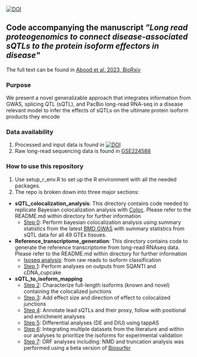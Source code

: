 [![DOI](https://zenodo.org/badge/597128359.svg)](https://zenodo.org/badge/latestdoi/597128359)
## Code accompanying the manuscript *"Long read proteogenomics to connect disease-associated sQTLs to the protein isoform effectors in disease"* 

The full text can be found in [Abood et al. 2023, BioRxiv](https://www.biorxiv.org/content/10.1101/2023.03.17.531557v1) 

### Purpose 

We present a novel generalizable approach that integrates information from GWAS, splicing QTL (sQTL), and PacBio long-read RNA-seq in a disease relevant model to infer the effects of sQTLs on the ultimate protein isoform products they encode

### Data availability 
1. Processed and input data is found in [![DOI](https://zenodo.org/badge/DOI/10.5281/zenodo.7603851.svg)](https://doi.org/10.5281/zenodo.7603851)
2. Raw long-read sequencing data is found in [GSE224588](https://www.ncbi.nlm.nih.gov/geo/query/acc.cgi?acc=GSE224588)

### How to use this repository

1. Use setup_r_env.R to set up the R environment with all the needed packages. 
2. The repo is broken down into three major sections: 
  - **sQTL_colocalization_analysis**: This directory contains code needed to replicate Bayesian colocalization analysis with [Coloc](https://journals.plos.org/plosgenetics/article?id=10.1371/journal.pgen.1004383). Please refer to the README.md within directory for further information
    - [Step 0](https://github.com/aa9gj/Bone_proteogenomics_manuscript/tree/main/sQTL_colocalization_analysis/Step0_Colocalization): Perform bayesian colocalization analysis using summary statistics from the latest [BMD GWAS](https://www.nature.com/articles/s41588-018-0302-x) with summary statistics from sQTL data for all 49 GTEx tissues. 
  - **Reference_transcriptome_generation**: This directory contains code to generate the reference transcriptome from long-read RNAseq data. Please refer to the README.md within directory for further information
    - [Isoseq analysis](https://github.com/aa9gj/Bone_proteogenomics_manuscript/blob/main/Reference_transcriptome_generation/Isoseq_analysis/Isoseq_analysis.md): from raw reads to isoform classification
    - [Step 1](https://github.com/aa9gj/Bone_proteogenomics_manuscript/tree/main/Reference_transcriptome_generation/Step1_Long-read_RNAseq_filtering_in_hFOBs): Perform analyses on outputs from SQANTI and cDNA_cupcake
  - **sQTL_to_isoform_mapping**
    - [Step 2](https://github.com/aa9gj/Bone_proteogenomics_manuscript/tree/main/sQTL_to_isoform_mapping/Step2_sQTL_coloc_res_hFOBs_isoforms): Characterize full-length isoforms (known and novel) containing the colocalized junctions
    - [Step 3](https://github.com/aa9gj/Bone_proteogenomics_manuscript/tree/main/sQTL_to_isoform_mapping/Step3_Add_effect_size): Add effect size and direction of effect to colocalized junctions
    - [Step 4](https://github.com/aa9gj/Bone_proteogenomics_manuscript/tree/main/sQTL_to_isoform_mapping/Step4_event_annotaion_and_enrichment): Annotate lead sQTLs and their proxy, follow with positional and enrichment analyses
    - [Step 5](https://github.com/aa9gj/Bone_proteogenomics_manuscript/tree/main/sQTL_to_isoform_mapping/Step5_tappAS_analysis): Differential analyses (DE and DIU) using tappAS
    - [Step 6](https://github.com/aa9gj/Bone_proteogenomics_manuscript/tree/main/sQTL_to_isoform_mapping/Step6_Generation_of_source_data): Integrating multiple datasets from the literature and within our analyses to prioritize the isoforms for experimental validation
    - [Step 7](https://github.com/aa9gj/Bone_proteogenomics_manuscript/tree/main/sQTL_to_isoform_mapping/Step7_generation_of_ORFs): ORF analyses including: NMD and truncation analysis was performed using a beta version of [Biosurfer](https://github.com/sheynkman-lab/Biosurfer_BMD_analysis) 
